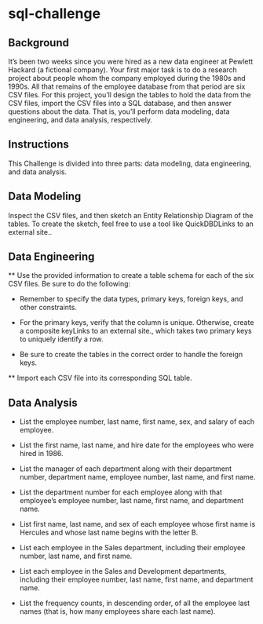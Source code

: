 # sql-challenge

## Background
It’s been two weeks since you were hired as a new data engineer at Pewlett Hackard (a fictional company). Your first major task is to do a research project about people whom the company employed during the 1980s and 1990s. All that remains of the employee database from that period are six CSV files.
For this project, you’ll design the tables to hold the data from the CSV files, import the CSV files into a SQL database, and then answer questions about the data. That is, you’ll perform data modeling, data engineering, and data analysis, respectively.

## Instructions
This Challenge is divided into three parts: data modeling, data engineering, and data analysis.

## Data Modeling
Inspect the CSV files, and then sketch an Entity Relationship Diagram of the tables. To create the sketch, feel free to use a tool like QuickDBDLinks to an external site..

## Data Engineering

** Use the provided information to create a table schema for each of the six CSV files. Be sure to do the following:

   - Remember to specify the data types, primary keys, foreign keys, and other constraints.

   - For the primary keys, verify that the column is unique. Otherwise, create a composite keyLinks to an external site., which takes two primary keys to uniquely identify a row.

   - Be sure to create the tables in the correct order to handle the foreign keys.

** Import each CSV file into its corresponding SQL table.

## Data Analysis
  - List the employee number, last name, first name, sex, and salary of each employee.
  
  - List the first name, last name, and hire date for the employees who were hired in 1986.
  
  - List the manager of each department along with their department number, department name, employee number, last name, and first name.
  
  - List the department number for each employee along with that employee’s employee number, last name, first name, and department name.
  
  - List first name, last name, and sex of each employee whose first name is Hercules and whose last name begins with the letter B.
  
  - List each employee in the Sales department, including their employee number, last name, and first name.
  
  - List each employee in the Sales and Development departments, including their employee number, last name, first name, and department name.
  
  - List the frequency counts, in descending order, of all the employee last names (that is, how many employees share each last name).
